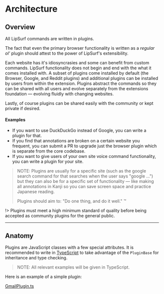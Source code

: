 # Architecture

## Overview

All LipSurf commands are written in plugins.

The fact that even the primary browser functionality is written as a _regular ol'_ plugin should attest to the power of LipSurf's extensibility.

Each website has it's idiosyncrasies and some can benefit from custom commands. LipSurf functionality does not begin and end with the what it comes installed with. A subset of plugins come installed by default (the Browser, Google, and Reddit plugins) and additional plugins can be installed by users from within the extension. Plugins abstract the commands so they can be shared with all users and evolve separately from the extensions foundation — evolving fluidly with changing websites.

Lastly, of course plugins can be shared easily with the community or kept private if desired.

#### Examples
 * If you want to use DuckDuckGo instead of Google, you can write a plugin for that.
 * If you find that annotations are broken on a certain website you frequent, you can submit a PR to upgrade just the browser plugin which is separate from the core codebase.
 * If you want to give users of your own site voice command functionality, you can write a plugin for your site.

> NOTE: Plugins are usually for a specific site (such as the google search command for that searches when the user says "google ...") but they can also be for a specific set of functionality — like making all annotations in Kanji so you can save screen space and practice Japanese reading.
>
> Plugins should aim to: "Do one thing, and do it well." &trade;

!> Plugins must meet a high minimum standard of quality before being accepted as community plugins for the general public.

---
## Anatomy

Plugins are JavaScript classes with a few special attributes. It is recommended to write in [TypeScript](https://www.typescriptlang.org/) to take advantage of the `PluginBase` for inheritance and type checking.

> NOTE: All relevant examples will be given in TypeScript.

Here is an example of a simple plugin:

[GmailPlugin.ts](assets/GmailPlugin.ts ':include')
